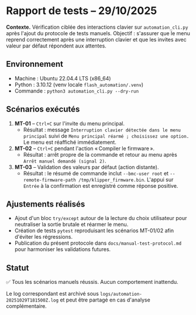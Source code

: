 # Rapport de tests – 29/10/2025

**Contexte.** Vérification ciblée des interactions clavier sur `automation_cli.py`
après l'ajout du protocole de tests manuels. Objectif : s'assurer que le menu
reprend correctement après une interruption clavier et que les invites avec
valeur par défaut répondent aux attentes.

## Environnement

- Machine : Ubuntu 22.04.4 LTS (x86_64)
- Python : 3.10.12 (venv locale `flash_automation/.venv`)
- Commande : `python3 automation_cli.py --dry-run`

## Scénarios exécutés

1. **MT-01** – `Ctrl+C` sur l'invite du menu principal.
   - Résultat : message `Interruption clavier détectée dans le menu principal` suivi de
     `Menu principal réarmé ; choisissez une option.` Le menu est réaffiché
     immédiatement.
2. **MT-02** – `Ctrl+C` pendant l'action « Compiler le firmware ».
   - Résultat : arrêt propre de la commande et retour au menu après
     `Arrêt manuel demandé (signal 2)`.
3. **MT-03** – Validation des valeurs par défaut (action distante).
   - Résultat : le résumé de commande inclut `--bmc-user root` et
     `--remote-firmware-path /tmp/klipper_firmware.bin`. L'appui sur `Entrée`
     à la confirmation est enregistré comme réponse positive.

## Ajustements réalisés

- Ajout d'un bloc `try/except` autour de la lecture du choix utilisateur pour
  neutraliser la sortie brutale et réarmer le menu.
- Création de tests `pytest` reproduisant les scénarios MT-01/02 afin d'éviter
  les régressions.
- Publication du présent protocole dans `docs/manual-test-protocol.md` pour
  harmoniser les validations futures.

## Statut

✅ Tous les scénarios manuels réussis. Aucun comportement inattendu.

Le log correspondant est archivé sous `logs/automation-20251029T181500Z.log`
et peut être partagé en cas d'analyse complémentaire.
